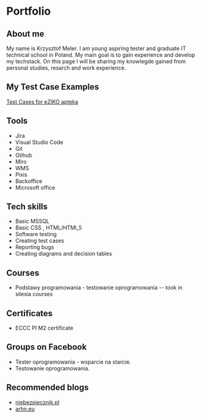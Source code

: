 # Portfolio
 
## About me
 
My name is Krzysztof Meler. I am young aspiring tester and graduate IT technical school in Poland. My main goal is to gain experience and develop my techstack. On this page I will be sharing my knowlegde gained from personal studies, resarch and work experience.

## My Test Case Examples

[Test Cases for eZIKO apteka](https://docs.google.com/spreadsheets/d/1cBmvzYR-sw1ZbxEqPSxfnREJZjHsl9dcxVVy8gkKIy4/edit?usp=sharing)

 
## Tools 
 
* Jira
* Visual Studio Code 
* Git 
* Gtihub
* Miro  
* WMS
* Pixis
* Backoffice
* Microsoft office

##  Tech skills

* Basic MSSQL
* Basic CSS , HTML/HTMl_5   
* Software testing 
* Creating test cases 
* Reporting bugs
* Creating diagrams and decision tables
 
## Courses
 
* Podstawy programowania - testowanie oprogramowania  -- took in silesia courses

## Certificates

* ECCC PI M2 certificate 
 
## Groups on Facebook

* Tester oprogramowania - wsparcie na starcie.
* Testowanie oprogramowania.

## Recommended blogs

* [niebezpiecznik.pl](https://niebezpiecznik.pl)
* [arhn.eu](https://arhn.eu)

